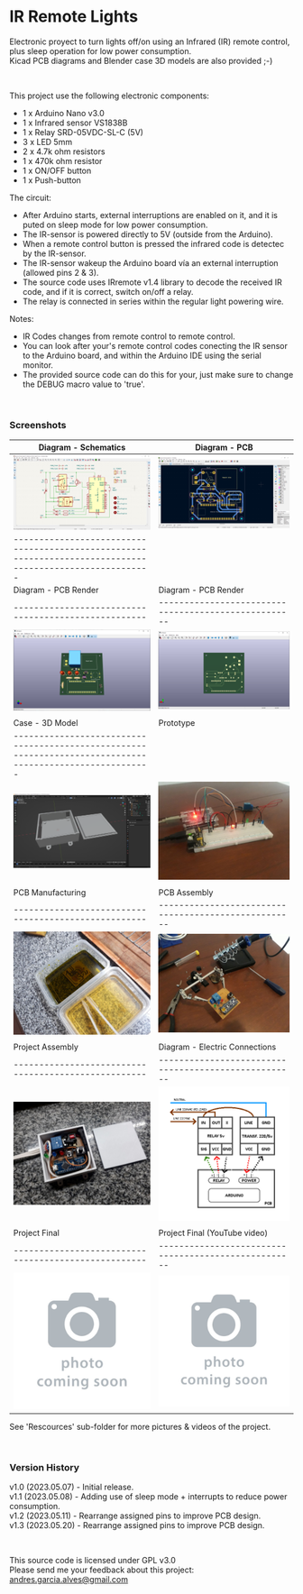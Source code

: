 # IR Remote Lights

Electronic proyect to turn lights off/on using an Infrared (IR) remote control, plus sleep operation for low power consumption.  
Kicad PCB diagrams and Blender case 3D models are also provided ;-)

&nbsp;

This project use the following electronic components:
- 1 x Arduino Nano v3.0
- 1 x Infrared sensor VS1838B
- 1 x Relay SRD-05VDC-SL-C (5V)
- 3 x LED 5mm
- 2 x 4.7k ohm resistors
- 1 x 470k ohm resistor
- 1 x ON/OFF button
- 1 x Push-button

The circuit:
- After Arduino starts, external interruptions are enabled on it, and it is puted on sleep mode for low power consumption.
- The IR-sensor is powered directly to 5V (outside from the Arduino).
- When a remote control button is pressed the infrared code is detectec by the IR-sensor.
- The IR-sensor wakeup the Arduino board vía an external interruption (allowed pins 2 & 3).
- The source code uses IRremote v1.4 library to decode the received IR code, and if it is correct, switch on/off a relay.
- The relay is connected in series within the regular light powering wire.

Notes:
- IR Codes changes from remote control to remote control.
- You can look after your's remote control codes conecting the IR sensor to the Arduino board, and within the Arduino IDE using the serial monitor.
- The provided source code can do this for your, just make sure to change the DEBUG macro value to 'true'.

&nbsp;

### Screenshots

| Diagram - Schematics                               | Diagram - PCB                                      |
|----------------------------------------------------|----------------------------------------------------|
| ![](Resources/01-schematic-diagram.png)            | ![](Resources/02-pcb-diagram.png)                  |
|---------------------------------------------------------------------------------------------------------|
| Diagram - PCB Render                               | Diagram - PCB Render                               |
|----------------------------------------------------|----------------------------------------------------|
| ![](Resources/03-pcb-render-front-side.png)        | ![](Resources/04-pcb-render-back-side.png)         |
|                                                    |                                                    |
| Case - 3D Model                                    | Prototype                                          |
|---------------------------------------------------------------------------------------------------------|
| ![](Resources/05-case-3d-model.png)                | ![](Resources/06-prototype.jpg)                    |
|                                                    |                                                    |
| PCB Manufacturing                                  | PCB Assembly                                       |
|----------------------------------------------------|----------------------------------------------------|
| ![](Resources/07-pcb-manufacturing.jpg)            | ![](Resources/08-pcb-assembly.jpg)                 |
|                                                    |                                                    |
| Project Assembly                                   | Diagram - Electric Connections                     |
|----------------------------------------------------|----------------------------------------------------|
| ![](Resources/09-project-assembly.jpg)             | ![](Resources/10-electric-connections-diagram.png) |
|                                                    |                                                    |
| Project Final                                      | Project Final (YouTube video)                      |
|----------------------------------------------------|----------------------------------------------------|
| ![](Resources/11-photo-coming-soon.jpg)            | ![](Resources/12-photo-coming-soon.jpg)            |

See 'Rescources' sub-folder for more pictures & videos of the project.

&nbsp;

### Version History

v1.0 (2023.05.07) - Initial release.  
v1.1 (2023.05.08) - Adding use of sleep mode + interrupts to reduce power consumption.  
v1.2 (2023.05.11) - Rearrange assigned pins to improve PCB design.  
v1.3 (2023.05.20) - Rearrange assigned pins to improve PCB design.

&nbsp;

This source code is licensed under GPL v3.0  
Please send me your feedback about this project: andres.garcia.alves@gmail.com

